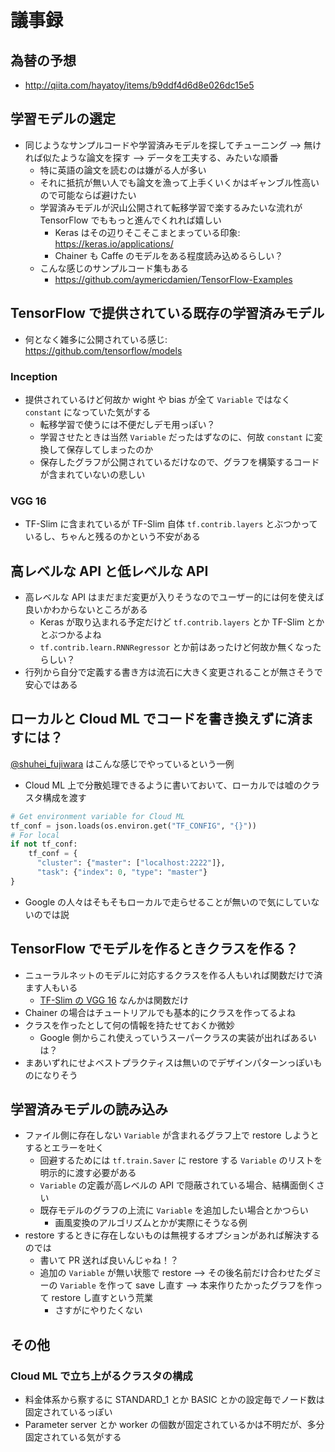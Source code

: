 # 議事録

## 為替の予想

* http://qiita.com/hayatoy/items/b9ddf4d6d8e026dc15e5

## 学習モデルの選定

* 同じようなサンプルコードや学習済みモデルを探してチューニング --> 無ければ似たような論文を探す --> データを工夫する、みたいな順番
  - 特に英語の論文を読むのは嫌がる人が多い
  - それに抵抗が無い人でも論文を漁って上手くいくかはギャンブル性高いので可能ならば避けたい
  - 学習済みモデルが沢山公開されて転移学習で楽するみたいな流れが TensorFlow でももっと進んでくれれば嬉しい
    + Keras はその辺りそこそこまとまっている印象: https://keras.io/applications/
    + Chainer も Caffe のモデルをある程度読み込めるらしい？
  - こんな感じのサンプルコード集もある
    + https://github.com/aymericdamien/TensorFlow-Examples

## TensorFlow で提供されている既存の学習済みモデル

* 何となく雑多に公開されている感じ: https://github.com/tensorflow/models

### Inception

* 提供されているけど何故か wight や bias が全て `Variable` ではなく `constant` になっていた気がする
  - 転移学習で使うには不便だしデモ用っぽい？
  - 学習させたときは当然 `Variable` だったはずなのに、何故 `constant` に変換して保存してしまったのか
  - 保存したグラフが公開されているだけなので、グラフを構築するコードが含まれていないの悲しい

### VGG 16

* TF-Slim に含まれているが TF-Slim 自体 `tf.contrib.layers` とぶつかっているし、ちゃんと残るのかという不安がある

## 高レベルな API と低レベルな API

* 高レベルな API はまだまだ変更が入りそうなのでユーザー的には何を使えば良いかわからないところがある
  - Keras が取り込まれる予定だけど `tf.contrib.layers` とか TF-Slim とかとぶつかるよね
  - `tf.contrib.learn.RNNRegressor` とか前はあったけど何故か無くなったらしい？
* 行列から自分で定義する書き方は流石に大きく変更されることが無さそうで安心ではある

## ローカルと Cloud ML でコードを書き換えずに済ますには？
[@shuhei_fujiwara](https://twitter.com/shuhei_fujiwara) はこんな感じでやっているという一例

* Cloud ML 上で分散処理できるように書いておいて、ローカルでは嘘のクラスタ構成を渡す

```python
# Get environment variable for Cloud ML
tf_conf = json.loads(os.environ.get("TF_CONFIG", "{}"))
# For local
if not tf_conf:
    tf_conf = {
      "cluster": {"master": ["localhost:2222"]},
      "task": {"index": 0, "type": "master"}
}
```

* Google の人々はそもそもローカルで走らせることが無いので気にしていないのでは説

## TensorFlow でモデルを作るときクラスを作る？

* ニューラルネットのモデルに対応するクラスを作る人もいれば関数だけで済ます人もいる
  - [TF-Slim の VGG 16](https://github.com/tensorflow/models/blob/master/slim/nets/vgg.py#L125) なんかは関数だけ
* Chainer の場合はチュートリアルでも基本的にクラスを作ってるよね
* クラスを作ったとして何の情報を持たせておくか微妙
  - Google 側からこれ使えっていうスーパークラスの実装が出ればあるいは？
* まあいずれにせよベストプラクティスは無いのでデザインパターンっぽいものになりそう

## 学習済みモデルの読み込み

* ファイル側に存在しない `Variable` が含まれるグラフ上で restore しようとするとエラーを吐く
  - 回避するためには `tf.train.Saver` に restore する `Variable` のリストを明示的に渡す必要がある
  - `Variable` の定義が高レベルの API で隠蔽されている場合、結構面倒くさい
  - 既存モデルのグラフの上流に `Variable` を追加したい場合とかつらい
    + 画風変換のアルゴリズムとかが実際にそうなる例    
* restore するときに存在しないものは無視するオプションがあれば解決するのでは
  - 書いて PR 送れば良いんじゃね！？
  - 追加の `Variable` が無い状態で restore --> その後名前だけ合わせたダミーの `Variable` を作って save し直す --> 本来作りたかったグラフを作って restore し直すという荒業
    + さすがにやりたくない

## その他

### Cloud ML で立ち上がるクラスタの構成

* 料金体系から察するに STANDARD_1 とか BASIC とかの設定毎でノード数は固定されているっぽい
* Parameter server とか worker の個数が固定されているかは不明だが、多分固定されている気がする